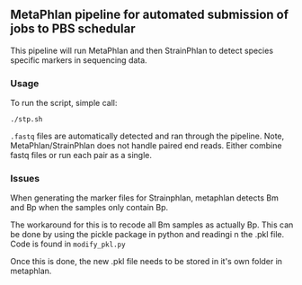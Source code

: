 ##  MetaPhlan pipeline for automated submission of jobs to PBS schedular 

This pipeline will run MetaPhlan and then StrainPhlan to detect species specific markers in sequencing data. 

### Usage

To run the script, simple call:

    ./stp.sh 

`.fastq` files are automatically detected and ran through the pipeline. Note, MetaPhlan/StrainPhlan does not handle paired end reads. Either combine fastq files or run each pair as a single.

### Issues
When generating the marker files for Strainphlan, metaphlan detects Bm and Bp when the samples only contain Bp.

The workaround for this is to recode all Bm samples as actually Bp. This can be done by using the pickle package in python and readingi n the .pkl file. Code is found in `modify_pkl.py`

Once this is done, the new .pkl file needs to be stored in it's own folder in metaphlan. 

